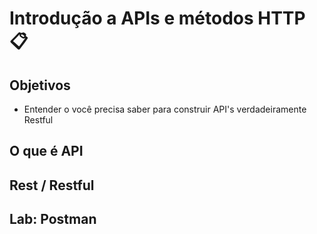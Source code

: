 # Introdução a APIs e métodos HTTP 📋

## Objetivos

- Entender o você precisa saber para construir API's verdadeiramente Restful

## O que é API
## Rest / Restful
## Lab: Postman

